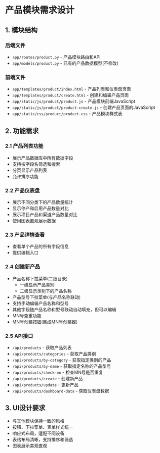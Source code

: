 # 产品模块需求设计

## 1. 模块结构

### 后端文件
- `app/routes/product.py` - 产品模块路由和API
- `app/models/product.py` - 已有的产品数据模型(不修改)

### 前端文件
- `app/templates/product/index.html` - 产品列表和仪表盘页面
- `app/templates/product/create.html` - 创建和编辑产品页面
- `app/static/js/product/product.js` - 产品模块前端JavaScript
- `app/static/js/product/product-create.js` - 创建产品页面的JavaScript
- `app/static/css/product/product.css` - 产品模块样式表

## 2. 功能需求

### 2.1 产品列表功能
- 展示产品数据库中所有数据字段
- 支持按字段名筛选和搜索
- 分页显示产品列表
- 允许排序功能

### 2.2 产品仪表盘
- 展示不同分类下的产品数量统计
- 显示停产和启用产品数量对比
- 展示项目产品和渠道产品数量对比
- 使用图表直观展示数据

### 2.3 产品详情查看
- 查看单个产品的所有字段信息
- 提供编辑入口

### 2.4 创建新产品
- 产品名称下拉菜单(二级目录)
  - 一级显示产品类别
  - 二级显示类别下的产品名称
- 产品型号下拉菜单(与产品名称联动)
- 支持手动编辑产品名称和型号
- 其他字段随产品名称和型号联动自动填充，但可以编辑
- MN号查重功能
- MN号创建按钮(集成MN号创建器)

### 2.5 API接口
- `/api/products` - 获取产品列表
- `/api/products/categories` - 获取产品类别
- `/api/products/by-category` - 获取指定类别的产品
- `/api/products/by-name` - 获取指定名称的产品型号
- `/api/products/check-mn` - 检查MN号是否重复
- `/api/products/create` - 创建新产品
- `/api/products/update` - 更新产品
- `/api/products/dashboard-data` - 获取仪表盘数据

## 3. UI设计要求
- 与其他模块保持一致的风格
- 按钮、下拉菜单、表单样式统一
- 响应式布局，适配不同设备
- 表格布局清晰，支持排序和筛选
- 图表展示美观直观 